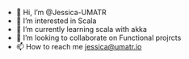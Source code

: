 - 👋 Hi, I’m @Jessica-UMATR
- 👀 I’m interested in Scala
- 🌱 I’m currently learning scala with akka 
- 💞️ I’m looking to collaborate on Functional projrcts 
- 📫 How to reach me jessica@umatr.io

<!---
Jessica-UMATR/Jessica-UMATR is a ✨ special ✨ repository because its `README.md` (this file) appears on your GitHub profile.
You can click the Preview link to take a look at your changes.
--->
